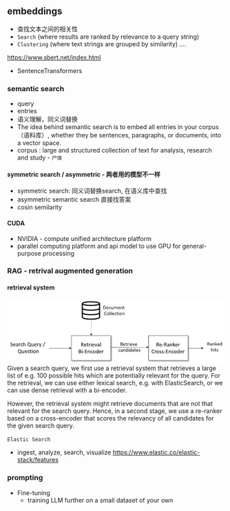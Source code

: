 ## embeddings
- 查找文本之间的相关性
- `Search` (where results are ranked by relevance to a query string)
- `Clustering` (where text strings are grouped by similarity)
....


https://www.sbert.net/index.html

- SentenceTransformers
### semantic search
- query
- entries
- 语义理解，同义词替换
- The idea behind semantic search is to embed all entries in your corpus（语料库）, whether they be sentences, paragraphs, or documents, into a vector space.
- corpus : large and structured collection of text for analysis, research and study - `尸体`
#### symmetric search / asymmetric - 两者用的模型不一样
- symmetric search: 同义词替换search, 在语义库中查找
- asymmetric semantic search 直接找答案
- cosin semilarity

#### CUDA
- NVIDIA - compute unified architecture platform
- parallel computing platform and api model to use GPU for general-purpose processing

### RAG - retrival augmented generation
#### retrieval system
<img src="https://raw.githubusercontent.com/UKPLab/sentence-transformers/master/docs/img/InformationRetrieval.png" />
Given a search query, we first use a retrieval system that retrieves a large list of e.g. 100 possible hits which are potentially relevant for the query. For the retrieval, we can use either lexical search, e.g. with ElasticSearch, or we can use dense retrieval with a bi-encoder.

However, the retrieval system might retrieve documents that are not that relevant for the search query. Hence, in a second stage, we use a re-ranker based on a cross-encoder that scores the relevancy of all candidates for the given search query.

`Elastic Search`
- ingest, analyze, search, visualize
https://www.elastic.co/elastic-stack/features

### prompting
- Fine-tuning
    -  training LLM further on a small dataset of your own
